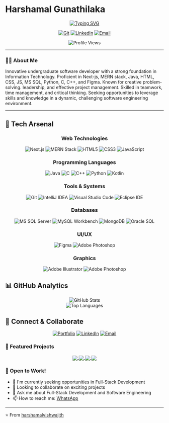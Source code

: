 # Harshamal Gunathilaka

<div align="center">
  
  [![Typing SVG](https://readme-typing-svg.herokuapp.com?font=Fira+Code&pause=1000&width=435&lines=Full+Stack+Developer;Graphic+Designer;Undergraduate+Software+Engineer;3rd+Year+Student+at+SLIIT)](https://harshamal.me)

  [![Git](https://img.shields.io/github/followers/harshamalvishwajith?label=Follow&style=social)](https://github.com/harshamalvishwajith)
  [![LinkedIn](https://img.shields.io/badge/-LinkedIn-0077B5?style=flat&logo=linkedin&logoColor=white)](https://www.linkedin.com/in/harshamal-vishwajith/)
  [![Email](https://img.shields.io/badge/-Email-D14836?style=flat&logo=gmail&logoColor=white)](mailto:harshamalvishwajith@gmail.com)
  
  <img src="https://komarev.com/ghpvc/?username=harshamalvishwajith&color=3ABFEF&style=flat-square&label=Profile+Views" alt="Profile Views" />
</div>


---

### 👨‍💻 About Me

Innovative undergraduate software developer with a strong foundation in Information Technology. Proficient in Next-js, MERN stack, Java, HTML, CSS, JS, MS SQL, Python, C, C++, and Figma. Known for creative problem-solving. leadership, and effective project management. Skilled in teamwork, time management, and critical thinking. Seeking opportunities to leverage skills and knowledge in a dynamic, challenging software engineering environment.

---

## 🔧 Tech Arsenal

<div align="center">
  
### Web Technologies
![Next.js](https://img.shields.io/badge/Next.js-000000?style=for-the-badge&logo=nextdotjs&logoColor=white)
![MERN Stack](https://img.shields.io/badge/MERN-3DDC84?style=for-the-badge&logo=mongodb&logoColor=white)
![HTML5](https://img.shields.io/badge/HTML5-E34F26?style=for-the-badge&logo=html5&logoColor=white)
![CSS3](https://img.shields.io/badge/CSS3-1572B6?style=for-the-badge&logo=css3&logoColor=white)
![JavaScript](https://img.shields.io/badge/JavaScript-F7DF1E?style=for-the-badge&logo=javascript&logoColor=black)

### Programming Languages
![Java](https://img.shields.io/badge/Java-007396?style=for-the-badge&logo=java&logoColor=white)
![C](https://img.shields.io/badge/C-A8B9CC?style=for-the-badge&logo=c&logoColor=white)
![C++](https://img.shields.io/badge/C++-00599C?style=for-the-badge&logo=c%2B%2B&logoColor=white)
![Python](https://img.shields.io/badge/Python-3776AB?style=for-the-badge&logo=python&logoColor=white)
![Kotlin](https://img.shields.io/badge/Kotlin-0095D5?style=for-the-badge&logo=kotlin&logoColor=white)

### Tools & Systems
![Git](https://img.shields.io/badge/Git-F05032?style=for-the-badge&logo=git&logoColor=white)
![IntelliJ IDEA](https://img.shields.io/badge/IntelliJ_IDEA-000000?style=for-the-badge&logo=intellijidea&logoColor=white)
![Visual Studio Code](https://img.shields.io/badge/VS_Code-007ACC?style=for-the-badge&logo=visualstudiocode&logoColor=white)
![Eclipse IDE](https://img.shields.io/badge/Eclipse_IDE-2C2255?style=for-the-badge&logo=eclipseide&logoColor=white)

### Databases
![MS SQL Server](https://img.shields.io/badge/MS_SQL_Server-CC2927?style=for-the-badge&logo=microsoftsqlserver&logoColor=white)
![MySQL Workbench](https://img.shields.io/badge/MySQL_Workbench-4479A1?style=for-the-badge&logo=mysql&logoColor=white)
![MongoDB](https://img.shields.io/badge/MongoDB-47A248?style=for-the-badge&logo=mongodb&logoColor=white)
![Oracle SQL](https://img.shields.io/badge/Oracle_SQL-F80000?style=for-the-badge&logo=oracle&logoColor=white)

### UI/UX
![Figma](https://img.shields.io/badge/Figma-F24E1E?style=for-the-badge&logo=figma&logoColor=white)
![Adobe Photoshop](https://img.shields.io/badge/Adobe_Photoshop-31A8FF?style=for-the-badge&logo=adobephotoshop&logoColor=white)

### Graphics
![Adobe Illustrator](https://img.shields.io/badge/Adobe_Illustrator-FF9A00?style=for-the-badge&logo=adobeillustrator&logoColor=white)
![Adobe Photoshop](https://img.shields.io/badge/Adobe_Photoshop-31A8FF?style=for-the-badge&logo=adobephotoshop&logoColor=white)

</div>

## 📊 GitHub Analytics

<div align="center">
  
<img align="center" src="https://github-readme-stats.vercel.app/api?username=harshamalvishwajith&show_icons=true&theme=radical" alt="GitHub Stats" />

</div>

<div align="center">

<img align="center" src="https://github-readme-stats.vercel.app/api/top-langs/?username=harshamalvishwajith&layout=compact&theme=radical" alt="Top Languages" />

</div>

## 🤝 Connect & Collaborate

<div align="center">
  
[![Portfolio](https://img.shields.io/badge/-Portfolio-000000?style=flat-square&logo=react&logoColor=white)](https://harshamal.me)
[![LinkedIn](https://img.shields.io/badge/-LinkedIn-0077B5?style=flat-square&logo=linkedin&logoColor=white)](http://www.linkedin.com/in/harshamal-vishwajith)
[![Email](https://img.shields.io/badge/-Email-D14836?style=flat-square&logo=gmail&logoColor=white)](mailto:harshamalvishwajith@gmail.com)

</div>

### 🌟 Featured Projects

<div align="center">
  
<a href="https://github.com/harshamalvishwajith/course">
  <img align="center" src="https://github-readme-stats.vercel.app/api/pin/?username=harshamalvishwajith&repo=course&theme=radical" />
</a>

<a href="https://github.com/harshamalvishwajith/myportfolio">
  <img align="center" src="https://github-readme-stats.vercel.app/api/pin/?username=harshamalvishwajith&repo=myportfolio&theme=radical" />
</a>

<a href="https://github.com/harshamalvishwajith/BookReviewWebApp">
  <img align="center" src="https://github-readme-stats.vercel.app/api/pin/?username=harshamalvishwajith&repo=BookReviewWebApp&theme=radical" />
</a>

<a href="https://github.com/harshamalvishwajith/ccmm">
  <img align="center" src="https://github-readme-stats.vercel.app/api/pin/?username=harshamalvishwajith&repo=ccmm&theme=radical" />
</a>

</div>

### 💼 Open to Work!

- 🔭 I'm currently seeking opportunities in Full-Stack Development  
- 👯 Looking to collaborate on exciting projects  
- 💬 Ask me about Full-Stack Development and Software Engineering  
- 📫 How to reach me: [WhatsApp](https://wa.me/94766583229)  

---
⭐️ From [harshamalvishwajith](https://github.com/harshamalvishwajith)
